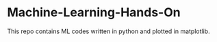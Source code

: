 # Machine-Learning-Hands-On
This repo contains ML codes written in python and plotted in matplotlib.
